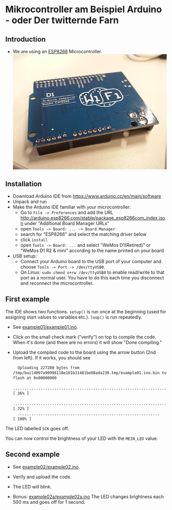 # Mikrocontroller am Beispiel Arduino - oder Der twitternde Farn

## Introduction
* We are using an [ESP8266](https://de.wikipedia.org/wiki/ESP8266) Microcontroller.
![WeMos D1](wemos_d1.jpg)

## Installation

* Download Arduino IDE from https://www.arduino.cc/en/main/software
* Unpack and run
* Make the Arduino IDE familiar with your microcontroller:
  * Go to `File -> Preferences` and add the URL http://arduino.esp8266.com/stable/package_esp8266com_index.json under "Additional Board Manager URLs"
  * open `Tools -> Board: ... -> Board Manager`
  * search for "ESP8266" and select the matching driver below
  * click `install`
  * open `Tools -> Board: ...` and select "WeMos D1(Retired)" or "WeMos D1 R2 & mini" according to the name printed on your board
* USB setup:
  * Connect your Arduino board to the USB port of your computer and choose `Tools -> Port -> /dev/ttyUSB0`.
  * On Linux: `sudo chmod o+rw /dev/ttyUSB0` to enable read/write to that port as a normal user.
  You have to do this each time you disconnect and reconnect the microcontroller.

## First example

The IDE shows two functions.
`setup()` is run once at the beginning (used for assigning start values to variables etc.).
`loop()` is run repeatedly.

* See [example01/example01.ino](example01/example01.ino).
* Click on the small check mark ("verify") on top to compile the code.
When it's done (and there are no errors) it will show "Done compiling."
* Upload the compiled code to the board using the arrow button (2nd from left).
If it works, you should see

        Uploading 227200 bytes from /tmp/build097a90998118e101b31481be08ada238.tmp/example01.ino.bin to flash at 0x00000000
        ................................................................................ [ 36% ]
        ................................................................................ [ 72% ]
        ..............................................................                   [ 100% ]

The LED labelled `SCK` goes off.

You can now control the brightness of your LED with the `MEIN_LED` value.

## Second example

* See [example02/example02.ino](example02/example02.ino).
* Verify and upload the code.
* The LED will blink.

* Bonus: [example02a/example02a.ino](example02a/example02a.ino)
The LED changes brightness each 500 ms and goes off for 1 second.

